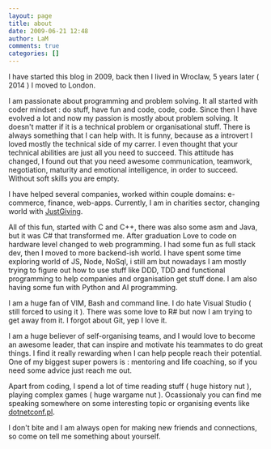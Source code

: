 ```yaml
---
layout: page
title: about
date: 2009-06-21 12:48
author: LaM
comments: true
categories: []
---
```

I have started this blog in 2009, back then I lived in Wroclaw, 5 years later ( 2014 ) I moved to London.

I am passionate about programming and problem solving. It all started with coder mindset : do stuff, have fun and code, code, code. Since then I have evolved a lot and now my passion is mostly about problem solving. It doesn't matter if it is a technical problem or organisational stuff. There is always something that I can help with. It is funny, because as a introvert I loved mostly the technical side of my carrer. I even thought that your technical abilities are just all you need to succeed. This attitude has changed, I found out that you need awesome communication, teamwork, negotiation, maturity and emotional intelligence, in order to succeed. Without soft skills you are empty.

I have helped several companies, worked within couple domains: e-commerce, finance, web-apps. Currently, I am in charities sector, changing world with <a href="http://www.justgiving.com/">JustGiving</a>.

All of this fun, started with C and C++, there was also some asm and Java, but it was C# that transformed me. After graduation Love to code on hardware level changed to web programming. I had some fun as full stack dev, then I moved to more backend-ish world. I have spent some time exploring world of JS, Node, NoSql, i still am but nowadays I am mostly trying to figure out how to use stuff like DDD, TDD and functional programming to help companies and organisation get stuff done. I am also having some fun with Python and AI programming.

I am a huge fan of VIM, Bash and command line. I do hate Visual Studio ( still forced to using it ). There was some love to R# but now I am trying to get away from it. I forgot about Git, yep I love it.

I am a huge believer of self-organising teams, and I would love to become an awesome leader, that can inspire and motivate his teammates to do great things. I find it really rewarding when I can help people reach their potential. One of my biggest super powers is : mentoring and life coaching, so if you need some advice just reach me out.

Apart from coding, I spend a lot of time reading stuff ( huge history nut ), playing complex games ( huge wargame nut ). Ocassionaly you can find me speaking somewhere on some interesting topic or organising events like <a href="http://www.dotnetconf.pl">dotnetconf.pl</a>.

I don't bite and I am always open for making new friends and connections, so come on tell me something about yourself.
